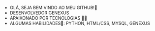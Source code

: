 - OLÁ, SEJA BEM VINDO AO MEU GITHUB!👋
- DESENVOLVEDOR GENEXUS
- APAIXONADO POR TECNOLOGIAS 👨‍💻
- ALGUMAS HABILIDADES🔧: PYTHON, HTML/CSS, MYSQL, GENEXUS
  


